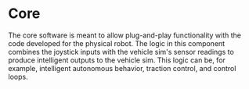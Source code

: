 # Core #

The core software is meant to allow plug-and-play functionality with the code developed for the physical robot. The
logic in this component combines the joystick inputs with the vehicle sim's sensor readings to produce intelligent
outputs to the vehicle sim. This logic can be, for example, intelligent autonomous behavior, traction control, and
control loops.
